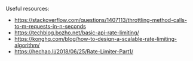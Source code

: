Useful resources:
 * https://stackoverflow.com/questions/1407113/throttling-method-calls-to-m-requests-in-n-seconds
 * https://techblog.bozho.net/basic-api-rate-limiting/
 * https://konghq.com/blog/how-to-design-a-scalable-rate-limiting-algorithm/
 * https://hechao.li/2018/06/25/Rate-Limiter-Part1/